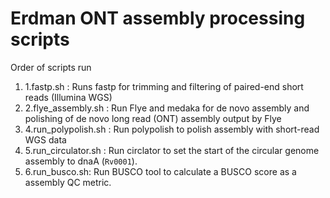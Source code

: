 # Erdman ONT assembly processing scripts
Order of scripts run
1) 1.fastp.sh : Runs fastp for trimming and filtering of paired-end short reads (Illumina WGS)
2) 2.flye_assembly.sh : Run Flye and medaka for de novo assembly and polishing of de novo long read (ONT) assembly output by Flye
3) 4.run_polypolish.sh : Run polypolish to polish assembly with short-read WGS data
4) 5.run_circulator.sh : Run circlator to set the start of the circular genome assembly to dnaA (`Rv0001`).
5) 6.run_busco.sh: Run BUSCO tool to calculate a BUSCO score as a assembly QC metric.
